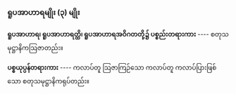### ရူပအာဟာရမျိုး (၃) မျိုး

**ရူပအာဟာရ၊ ရူပအာဟာရတ္ထိ၊ ရူပအာဟာရအဝိဂတတို့၌ ပစ္စည်းတရားကား** ---- စတုသမုဋ္ဌာနိကဩဇာတည်း။

**ပစ္စယုပ္ပန်တရားကား** ---- ကလာပ်တူ ဩဇာကြဉ်သော ကလာပ်တူ ကလာပ်ပြားဖြစ်သော စတုသမုဋ္ဌာနိကရုပ်တည်း။
